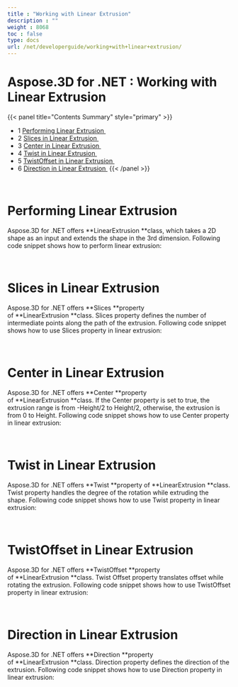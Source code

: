 ```yaml
---
title : "Working with Linear Extrusion" 
description : "" 
weight : 8068 
toc : false
type: docs
url: /net/developerguide/working+with+linear+extrusion/
---
```


# Aspose.3D for .NET : Working with Linear Extrusion


{{< panel title="Contents Summary" style="primary" >}}
*   1 [Performing Linear Extrusion ](#performing-linear-extrusion )
*   2 [Slices in Linear Extrusion ](#slices-in-linear-extrusion )
*   3 [Center in Linear Extrusion ](#center-in-linear-extrusion )
*   4 [Twist in Linear Extrusion ](#twist-in-linear-extrusion )
*   5 [TwistOffset in Linear Extrusion ](#twistoffset-in-linear-extrusion )
*   6 [Direction in Linear Extrusion ](#direction-in-linear-extrusion )
{{< /panel >}}
 

 

# Performing Linear Extrusion 

Aspose.3D for .NET offers **LinearExtrusion **class, which takes a 2D shape as an input and extends the shape in the 3rd dimension. Following code snippet shows how to perform linear extrusion:

 

# Slices in Linear Extrusion 

Aspose.3D for .NET offers **Slices **property of **LinearExtrusion **class. Slices property defines the number of intermediate points along the path of the extrusion. Following code snippet shows how to use Slices property in linear extrusion:

 

# Center in Linear Extrusion 

Aspose.3D for .NET offers **Center **property of **LinearExtrusion **class. If the Center property is set to true, the extrusion range is from -Height/2 to Height/2, otherwise, the extrusion is from 0 to Height. Following code snippet shows how to use Center property in linear extrusion:

 

# Twist in Linear Extrusion 

Aspose.3D for .NET offers **Twist **property of **LinearExtrusion **class. Twist property handles the degree of the rotation while extruding the shape. Following code snippet shows how to use Twist property in linear extrusion:

 

# TwistOffset in Linear Extrusion 

Aspose.3D for .NET offers **TwistOffset **property of **LinearExtrusion **class. Twist Offset property translates offset while rotating the extrusion. Following code snippet shows how to use TwistOffset property in linear extrusion:

 

# Direction in Linear Extrusion 

Aspose.3D for .NET offers **Direction **property of **LinearExtrusion **class. Direction property defines the direction of the extrusion. Following code snippet shows how to use Direction property in linear extrusion:

 

